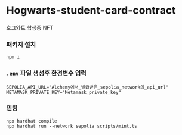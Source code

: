 # Hogwarts-student-card-contract

호그와트 학생증 NFT

### 패키지 설치

```shell
npm i
```

### `.env` 파일 생성후 환경변수 입력

```shell
SEPOLIA_API_URL="Alchemy에서_발급받은_sepolia_network의_api_url"
METAMASK_PRIVATE_KEY="Metamask_private_key"
```

### 민팅

```shell
npx hardhat compile
npx hardhat run --network sepolia scripts/mint.ts
```
